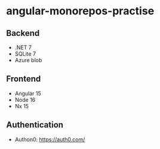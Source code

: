 # angular-monorepos-practise

## Backend

- .NET 7
- SQLite 7
- Azure blob

## Frontend

- Angular 15
- Node 16
- Nx 15

## Authentication

- Authon0: https://auth0.com/
